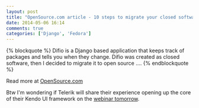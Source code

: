 ```yaml
---
layout: post
title: "OpenSource.com article - 10 steps to migrate your closed software to open source"
date: 2014-05-06 16:14
comments: true
categories: ['Django', 'Fedora']
---
```


{% blockquote %}
Difio is a Django based application that keeps track of packages and tells you when they change.
Difio was created as closed software, then I decided to migrate it to open source ....
{% endblockquote %}

Read more at
[OpenSource.com](http://opensource.com/business/14/5/10-steps-migrate-closed-to-open-source)


Btw I'm wondering if Telerik will share their experience opening up
the core of their Kendo UI framework on the
[webinar tomorrow](http://www.telerik.com/campaigns/kendo-ui-build-free).
